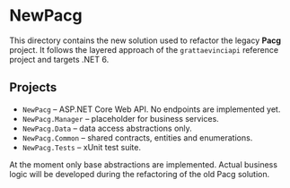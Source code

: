 # NewPacg

This directory contains the new solution used to refactor the legacy **Pacg** project.
It follows the layered approach of the `grattaevinciapi` reference project and targets
.NET 6.

## Projects

- `NewPacg` – ASP.NET Core Web API. No endpoints are implemented yet.
- `NewPacg.Manager` – placeholder for business services.
- `NewPacg.Data` – data access abstractions only.
- `NewPacg.Common` – shared contracts, entities and enumerations.
- `NewPacg.Tests` – xUnit test suite.

At the moment only base abstractions are implemented. Actual business logic will
be developed during the refactoring of the old Pacg solution.
